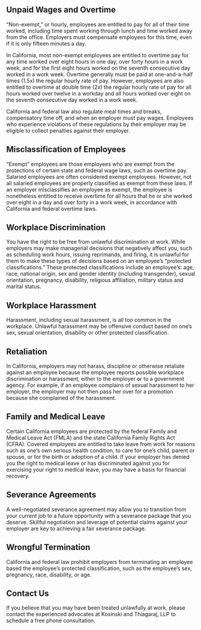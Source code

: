 ## Unpaid Wages and Overtime

“Non-exempt,” or hourly, employees are entitled to pay for all of their time
worked, including time spent working through lunch and time worked away from
the office.  Employers must compensate employees for this time, even if it is
only fifteen minutes a day.

In California, most non-exempt employees are entitled to overtime pay for any
time worked over eight hours in one day, over forty hours in a work week, and
for the first eight hours worked on the seventh consecutive day worked in a
work week.  Overtime generally must be paid at one-and-a-half times (1.5x) the
regular hourly rate of pay.  However, employees are also entitled to overtime
at double time (2x) the regular hourly rate of pay for all hours worked over
twelve in a workday and all hours worked over eight on the seventh consecutive
day worked in a work week.

California and federal law also regulate meal times and breaks, compensatory
time off, and when an employer must pay wages.  Employees who experience
violations of these regulations by their employer may be eligible to collect
penalties against their employer.

## Misclassification of Employees

“Exempt” employees are those employees who are exempt from the protections of
certain state and federal wage laws, such as overtime pay.  Salaried employees
are often considered exempt employees.  However, not all salaried employees are
properly classified as exempt from these laws.  If an employer misclassifies an
employee as exempt, the employee is nonetheless entitled to receive overtime
for all hours that he or she worked over eight in a day and over forty in a
work week, in accordance with California and federal overtime laws.

## Workplace Discrimination

You have the right to be free from unlawful discrimination at work.  While
employers may make managerial decisions that negatively affect you, such as
scheduling work hours, issuing reprimands, and firing, it is unlawful for them
to make these types of decisions based on an employee’s “protected
classifications.”  These protected classifications include an employee’s:  age,
race, national origin, sex and gender identity (including transgender), sexual
orientation, pregnancy, disability, religious affiliation, military status and
marital status. 

## Workplace Harassment

Harassment, including sexual harassment, is all too common in the workplace.
Unlawful harassment may be offensive conduct based on one’s sex, sexual
orientation, disability or other protected classification.

## Retaliation

In California, employers may not harass, discipline or otherwise retaliate
against an employee because the employee reports possible workplace
discrimination or harassment, either to the employer or to a government agency.
For example, if an employee complains of sexual harassment to her employer, the
employer may not then pass her over for a promotion because she complained of
the harassment.

## Family and Medical Leave

Certain California employees are protected by the federal Family and Medical
Leave Act (FMLA) and the state California Family Rights Act (CFRA).  Covered
employees are entitled to take leave from work for reasons such as one’s own
serious health condition, to care for one’s child, parent or spouse, or for the
birth or adoption of a child.  If your employer has denied you the right to
medical leave or has discriminated against you for exercising your right to
medical leave, you may have a basis for financial recovery.

## Severance Agreements

A well-negotiated severance agreement may allow you to transition from your
current job to a future opportunity with a severance package that you deserve.
Skillful negotiation and leverage of potential claims against your employer are
key to achieving a fair severance package.

## Wrongful Termination

California and federal law prohibit employers from terminating an employee
based the employee’s protected classification, such as the employee’s sex, pregnancy,
race, disability, or age.

## Contact Us

If you believe that you may have been treated unlawfully at work, please
contact the experienced advocates at Kosinski and Thiagaraj, LLP to
schedule a free phone consultation.

